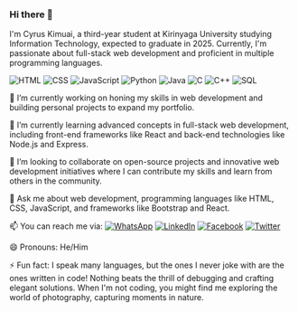 
### Hi there 👋

I'm Cyrus Kimuai, a third-year student at Kirinyaga University studying Information Technology, expected to graduate in 2025. Currently, I'm passionate about full-stack web development and proficient in multiple programming languages.

![HTML](https://img.shields.io/badge/-HTML-orange)
![CSS](https://img.shields.io/badge/-CSS-blue)
![JavaScript](https://img.shields.io/badge/-JavaScript-yellow)
![Python](https://img.shields.io/badge/-Python-green)
![Java](https://img.shields.io/badge/-Java-red)
![C](https://img.shields.io/badge/-C-blue)
![C++](https://img.shields.io/badge/-C++-blue)
![SQL](https://img.shields.io/badge/-SQL-lightgrey)

🔭 I’m currently working on honing my skills in web development and building personal projects to expand my portfolio.

🌱 I’m currently learning advanced concepts in full-stack web development, including front-end frameworks like React and back-end technologies like Node.js and Express.

👯 I’m looking to collaborate on open-source projects and innovative web development initiatives where I can contribute my skills and learn from others in the community.

💬 Ask me about web development, programming languages like HTML, CSS, JavaScript, and frameworks like Bootstrap and React.

📫 You can reach me via:
[![WhatsApp](https://img.shields.io/badge/WhatsApp-25D366?style=for-the-badge&logo=whatsapp&logoColor=white)](https://wa.me/254707071440?text=Hello%2C%20Cyrus%20are%20you%20available%20for%20a%20talk%20now%3F)
[![LinkedIn](https://img.shields.io/badge/LinkedIn-0077B5?style=for-the-badge&logo=linkedin&logoColor=white)](https://www.linkedin.com/in/cyrus-omusee-b38382258/)
[![Facebook](https://img.shields.io/badge/Facebook-1877F2?style=for-the-badge&logo=facebook&logoColor=white)](https://www.facebook.com/profile.php?id=100089002852823)
[![Twitter](https://img.shields.io/badge/Twitter-1DA1F2?style=for-the-badge&logo=twitter&logoColor=white)](https://twitter.com/AlltecMuta32069)

😄 Pronouns: He/Him

⚡ Fun fact: I speak many languages, but the ones I never joke with are the ones written in code! Nothing beats the thrill of debugging and crafting elegant solutions. When I'm not coding, you might find me exploring the world of photography, capturing moments in nature.



